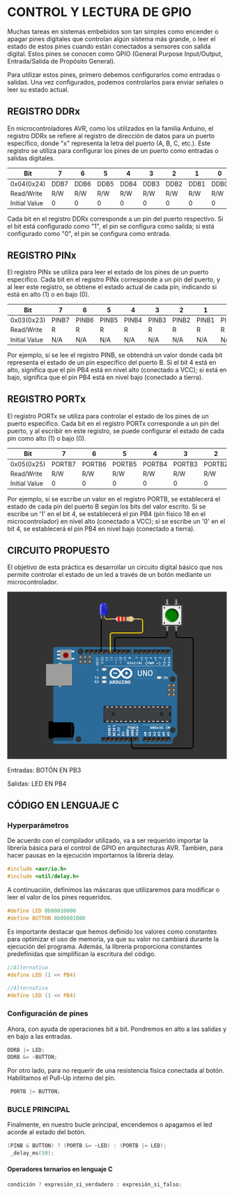 # CONTROL Y LECTURA DE GPIO
Muchas tareas en sistemas embebidos son tan simples como encender o apagar pines digitales que controlan algún sistema más grande, o leer el estado de estos pines cuando están conectados a sensores con salida digital. Estos pines se conocen como GPIO (General Purpose Input/Output, Entrada/Salida de Propósito General).

Para utilizar estos pines, primero debemos configurarlos como entradas o salidas. Una vez configurados, podemos controlarlos para enviar señales o leer su estado actual.

## REGISTRO DDRx
En microcontroladores AVR, como los utilizados en la familia Arduino, el registro DDRx se refiere al registro de dirección de datos para un puerto específico, donde "x" representa la letra del puerto (A, B, C, etc.). Este registro se utiliza para configurar los pines de un puerto como entradas o salidas digitales.

| Bit | 7 | 6 | 5 | 4 | 3 | 2 | 1 | 0 |
|-----|---|---|---|---|---|---|---|---|
| 0x04(0x24) | DDB7 | DDB6 | DDB5 | DDB4 | DDB3 | DDB2 | DDB1 | DDB0 |
| Read/Write | R/W | R/W | R/W | R/W | R/W | R/W | R/W | R/W |
| Initial Value | 0 | 0 | 0 | 0 | 0 | 0 | 0 | 0 |

Cada bit en el registro DDRx corresponde a un pin del puerto respectivo. Si el bit está configurado como "1", el pin se configura como salida; si está configurado como "0", el pin se configura como entrada.

## REGISTRO PINx
El registro PINx se utiliza para leer el estado de los pines de un puerto específico. Cada bit en el registro PINx corresponde a un pin del puerto, y al leer este registro, se obtiene el estado actual de cada pin, indicando si está en alto (1) o en bajo (0).

| Bit | 7 | 6 | 5 | 4 | 3 | 2 | 1 | 0 |
|-----|---|---|---|---|---|---|---|---|
| 0x03(0x23) | PINB7 | PINB6 | PINB5 | PINB4 | PINB3 | PINB2 | PINB1 | PINB0 |
| Read/Write | R | R | R | R | R | R | R | R |
| Initial Value | N/A | N/A | N/A | N/A | N/A | N/A | N/A | N/A |

Por ejemplo, si se lee el registro PINB, se obtendrá un valor donde cada bit representa el estado de un pin específico del puerto B. Si el bit 4 está en alto, significa que el pin PB4 está en nivel alto (conectado a VCC); si está en bajo, significa que el pin PB4 está en nivel bajo (conectado a tierra).

## REGISTRO PORTx
El registro PORTx se utiliza para controlar el estado de los pines de un puerto específico. Cada bit en el registro PORTx corresponde a un pin del puerto, y al escribir en este registro, se puede configurar el estado de cada pin como alto (1) o bajo (0).

| Bit | 7 | 6 | 5 | 4 | 3 | 2 | 1 | 0 |
|-----|---|---|---|---|---|---|---|---|
| 0x05(0x25) | PORTB7 | PORTB6 | PORTB5 | PORTB4 | PORTB3 | PORTB2 | PORTB1 | PORTB0 |
| Read/Write | R/W | R/W | R/W | R/W | R/W | R/W | R/W | R/W |
| Initial Value | 0 | 0 | 0 | 0 | 0 | 0 | 0 | 0 |

Por ejemplo, si se escribe un valor en el registro PORTB, se establecerá el estado de cada pin del puerto B según los bits del valor escrito. Si se escribe un '1' en el bit 4, se establecerá el pin PB4 (pin físico 18 en el microcontrolador) en nivel alto (conectado a VCC); si se escribe un '0' en el bit 4, se establecerá el pin PB4 en nivel bajo (conectado a tierra).

## CIRCUITO PROPUESTO
El objetivo de esta práctica es desarrollar un circuito digital básico que nos permite controlar el estado de un led a través de un botón mediante un microcontrolador. 

![Esquemático](https://github.com/thoniid/Arduino-Bit-a-Bit/blob/main/GPIO/led-button-circuit.png)

Entradas: BOTÓN EN PB3

Salidas: LED EN PB4

## CÓDIGO EN LENGUAJE C

### Hyperparámetros
De acuerdo con el compilador utilizado, va a ser requerido importar la librería básica para el control de GPIO en arquitecturas AVR.  También, para hacer pausas en la ejecución importarnos la librería delay. 
```C
#include <avr/io.h>
#include <util/delay.h>
```
A continuación, definimos las máscaras que utilizaremos para modificar o leer el valor de los pines requeridos. 
```C
#define LED 0b00010000
#define BUTTON 0b00001000
```
Es importante destacar que hemos definido los valores como constantes para optimizar el uso de memoria, ya que su valor no cambiará durante la ejecución del programa. Además, la librería proporciona constantes predefinidas que simplifican la escritura del código.
```C
//Alternativa
#define LED (1 << PB4)
```

```C
//Alternativa
#define LED (1 << PB4)
```
### Configuración de pines
Ahora, con ayuda de operaciones bit a bit. Pondremos en alto a las salidas y en bajo a las entradas. 
```C
DDRB |= LED;       
DDRB &= ~BUTTON;
```
Por otro lado, para no requerir de una resistencia física conectada al botón. Habilitamos el Pull-Up interno del pin.  
```C
 PORTB |= BUTTON;
```
### BUCLE PRINCIPAL
Finalmente, en nuestro bucle principal, encendemos o apagamos el led acorde al estado del botón.
```C
(PINB & BUTTON) ? (PORTB &= ~LED) : (PORTB |= LED);
 _delay_ms(50);
```
#### Operadores ternarios en lenguaje C
```C
condición ? expresión_si_verdadero : expresión_si_falso;
```

